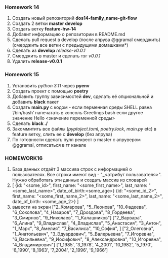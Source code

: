 ### Homework 14
1. Создать новый репозиторий **dos14-family_name-git-flow**
2. Создать 2 ветки **master develop**
3. Cоздать ветку **feature-hw-14**
4. Добавит информацию о репозитории в README.md
5. Сделать pull request в develop (после апрува
@ggramal смерджить) (cмерджить все ветки с
предыдущими домашками*)
6. Сделать из **develop** *release-v0.0.1*
7. Cмерджить в master и сделать тэг *v0.0.1*
8. Удалить **release-v0.0.1**

### Homework 15
1. Установить *python 3.11* через **pyenv**
2. Создать проект с помощью **poetry**
3. Добавить группу зависимостей **dev**, сделать её опциональной и добавить **black** пакет
4. Создать **main.py** с кодом - если перменная среды SHELL равна ‘/bin/bash’ напечатать в консоль Greetings bash если другое значение Hello <значение переменной среды>
5. Сделать **black ./**
5. Закоммитить все файлы (*pyptoject.toml*, *poetry.lock*, *main.py* etc) в feature ветку, слить ее с **develop** (без апрува)
6. По готовности сделать пулл реквест в master с апрувером @ggramal, отписаться в тг канале

### HOMEWORK16
1. База данных отдаёт 3 массива cтрок с информацией о пользователях. Все строки имеют вид -
"<id>_<атрибут пользователя>". Нужно обработать эти данные и создать массив из словарей
2. [
{id: "<some_id>", first_name: "<some_first_name>", last_name: "<some_last_name>", date_of_birth:<some_age>}
{id: "<some_id_2>", first_name: "<some_first_name_2>", last_name: "<some_last_name_2>", date_of_birth:
<some_age_2>}
]
3. вывести на экран
["2_Комарова", "5_Леонова", "10_Фадеева", "6_Соколова", "4_Назаров", "7_Дроздова", "8_Гордеева", "3_Смирнов",
"9_Николаев", "1_Калашников"]
["2_Варвара", "6_Алина", "9_Владислав", "4_Владислав", "5_Анастасия", "3_Антон", "1_Марк", "8_Амелия",
"7_Василиса", "10_София", ]
["2_Олеговна", "1_Анатольевич", "3_Эдуардович", "5_Валерьевна", "7_Игоревна", "6_Васильевна", "9_Иосифович",
"8_Александровна", "10_Игоревна", "4_Владимирович"]
['1_1985', '3_1978', '4_2001', '10_1982', '5_1970', '6_1990', '8_1963', '7_2004', '2_1996', '9_1966']
